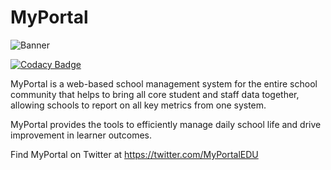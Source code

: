 # MyPortal

![Banner](https://i.imgur.com/SM6GB8N.png)

[![Codacy Badge](https://app.codacy.com/project/badge/Grade/5bed7857561f4de18124c6d622f2aa5f)](https://www.codacy.com/gh/RwnRchrds/MyPortal/dashboard?utm_source=github.com&amp;utm_medium=referral&amp;utm_content=RwnRchrds/MyPortal&amp;utm_campaign=Badge_Grade)

MyPortal is a web-based school management system for the entire school community that helps to bring all core student and staff data together, allowing schools to report on all key metrics from one system.

MyPortal provides the tools to efficiently manage daily school life and drive improvement in learner outcomes.

Find MyPortal on Twitter at https://twitter.com/MyPortalEDU
